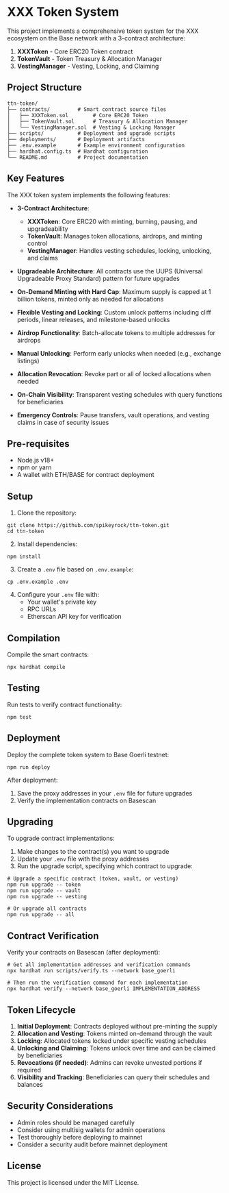 # XXX Token System

This project implements a comprehensive token system for the XXX ecosystem on the Base network with a 3-contract architecture:

1. **XXXToken** - Core ERC20 Token contract
2. **TokenVault** - Token Treasury & Allocation Manager
3. **VestingManager** - Vesting, Locking, and Claiming

## Project Structure

```
ttn-token/
├── contracts/         # Smart contract source files
│   ├── XXXToken.sol        # Core ERC20 Token
│   ├── TokenVault.sol      # Treasury & Allocation Manager
│   └── VestingManager.sol  # Vesting & Locking Manager
├── scripts/           # Deployment and upgrade scripts
├── deployments/       # Deployment artifacts
├── .env.example       # Example environment configuration
├── hardhat.config.ts  # Hardhat configuration
└── README.md          # Project documentation
```

## Key Features

The XXX token system implements the following features:

- **3-Contract Architecture**:
  - **XXXToken**: Core ERC20 with minting, burning, pausing, and upgradeability
  - **TokenVault**: Manages token allocations, airdrops, and minting control
  - **VestingManager**: Handles vesting schedules, locking, unlocking, and claims

- **Upgradeable Architecture**: All contracts use the UUPS (Universal Upgradeable Proxy Standard) pattern for future upgrades

- **On-Demand Minting with Hard Cap**: Maximum supply is capped at 1 billion tokens, minted only as needed for allocations

- **Flexible Vesting and Locking**: Custom unlock patterns including cliff periods, linear releases, and milestone-based unlocks

- **Airdrop Functionality**: Batch-allocate tokens to multiple addresses for airdrops

- **Manual Unlocking**: Perform early unlocks when needed (e.g., exchange listings)

- **Allocation Revocation**: Revoke part or all of locked allocations when needed

- **On-Chain Visibility**: Transparent vesting schedules with query functions for beneficiaries

- **Emergency Controls**: Pause transfers, vault operations, and vesting claims in case of security issues

## Pre-requisites

- Node.js v18+
- npm or yarn
- A wallet with ETH/BASE for contract deployment

## Setup

1. Clone the repository:
```shell
git clone https://github.com/spikeyrock/ttn-token.git
cd ttn-token
```

2. Install dependencies:
```shell
npm install
```

3. Create a `.env` file based on `.env.example`:
```shell
cp .env.example .env
```

4. Configure your `.env` file with:
   - Your wallet's private key
   - RPC URLs
   - Etherscan API key for verification

## Compilation

Compile the smart contracts:

```shell
npx hardhat compile
```

## Testing

Run tests to verify contract functionality:

```shell
npm test
```

## Deployment

Deploy the complete token system to Base Goerli testnet:

```shell
npm run deploy
```

After deployment:
1. Save the proxy addresses in your `.env` file for future upgrades
2. Verify the implementation contracts on Basescan

## Upgrading

To upgrade contract implementations:

1. Make changes to the contract(s) you want to upgrade
2. Update your `.env` file with the proxy addresses
3. Run the upgrade script, specifying which contract to upgrade:

```shell
# Upgrade a specific contract (token, vault, or vesting)
npm run upgrade -- token
npm run upgrade -- vault
npm run upgrade -- vesting

# Or upgrade all contracts
npm run upgrade -- all
```

## Contract Verification

Verify your contracts on Basescan (after deployment):

```shell
# Get all implementation addresses and verification commands
npx hardhat run scripts/verify.ts --network base_goerli

# Then run the verification command for each implementation
npx hardhat verify --network base_goerli IMPLEMENTATION_ADDRESS
```

## Token Lifecycle

1. **Initial Deployment**: Contracts deployed without pre-minting the supply
2. **Allocation and Vesting**: Tokens minted on-demand through the vault
3. **Locking**: Allocated tokens locked under specific vesting schedules
4. **Unlocking and Claiming**: Tokens unlock over time and can be claimed by beneficiaries
5. **Revocations (if needed)**: Admins can revoke unvested portions if required
6. **Visibility and Tracking**: Beneficiaries can query their schedules and balances

## Security Considerations

- Admin roles should be managed carefully
- Consider using multisig wallets for admin operations
- Test thoroughly before deploying to mainnet
- Consider a security audit before mainnet deployment

## License

This project is licensed under the MIT License.